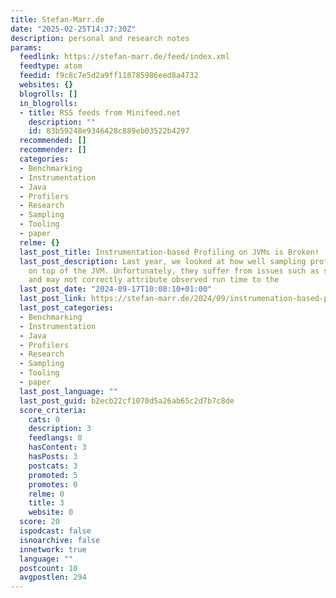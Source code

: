 ```yaml
---
title: Stefan-Marr.de
date: "2025-02-25T14:37:30Z"
description: personal and research notes
params:
  feedlink: https://stefan-marr.de/feed/index.xml
  feedtype: atom
  feedid: f9c8c7e5d2a9ff118785986eed8a4732
  websites: {}
  blogrolls: []
  in_blogrolls:
  - title: RSS feeds from Minifeed.net
    description: ""
    id: 83b59248e9346428c889eb03522b4297
  recommended: []
  recommender: []
  categories:
  - Benchmarking
  - Instrumentation
  - Java
  - Profilers
  - Research
  - Sampling
  - Tooling
  - paper
  relme: {}
  last_post_title: Instrumentation-based Profiling on JVMs is Broken!
  last_post_description: Last year, we looked at how well sampling profilers work
    on top of the JVM. Unfortunately, they suffer from issues such as safepoint bias
    and may not correctly attribute observed run time to the
  last_post_date: "2024-09-17T10:08:10+01:00"
  last_post_link: https://stefan-marr.de/2024/09/instrumenation-based-profiling-on-jvms-is-broken/
  last_post_categories:
  - Benchmarking
  - Instrumentation
  - Java
  - Profilers
  - Research
  - Sampling
  - Tooling
  - paper
  last_post_language: ""
  last_post_guid: b2ecb22cf1070d5a26ab65c2d7b7c8de
  score_criteria:
    cats: 0
    description: 3
    feedlangs: 0
    hasContent: 3
    hasPosts: 3
    postcats: 3
    promoted: 5
    promotes: 0
    relme: 0
    title: 3
    website: 0
  score: 20
  ispodcast: false
  isnoarchive: false
  innetwork: true
  language: ""
  postcount: 10
  avgpostlen: 294
---
```

